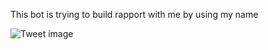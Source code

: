 This bot is trying to build rapport with me by using my name


![Tweet image](/asset/crosspoast/GWusgnTWEAAlViK.png)

